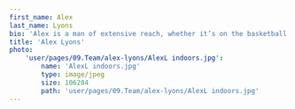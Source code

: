 ```yaml
---
first_name: Alex
last_name: Lyons
bio: 'Alex is a man of extensive reach, whether it’s on the basketball court, through his long list of contacts or when he’s grabbing something from the top shelf, he always rises to the challenge. With an MA in International Relations he’s quick to link the global news agenda to our clients, and just as quick to ask who’s putting the next pot of coffee on.   When out of the office, you can often find Alex on the stage (during panto season), where he has delivered career-defining roles as a pirate, pub landlord and a policeman.'
title: 'Alex Lyons'
photo:
    'user/pages/09.Team/alex-lyons/AlexL indoors.jpg':
        name: 'AlexL indoors.jpg'
        type: image/jpeg
        size: 106284
        path: 'user/pages/09.Team/alex-lyons/AlexL indoors.jpg'
---
```


